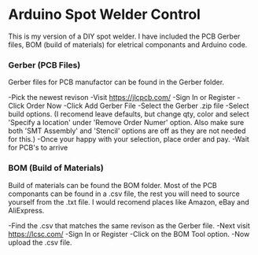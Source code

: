 # Arduino Spot Welder Control

This is my version of a DIY spot welder. I have included the PCB Gerber files, BOM (build of materials) for eletrical componants and Arduino code.

### Gerber (PCB Files)

Gerber files for PCB manufactor can be found in the Gerber folder.

-Pick the newest revison
-Visit https://jlcpcb.com/
-Sign In or Register
-Click Order Now
-Click Add Gerber File
-Select the Gerber .zip file
-Select build options. (I recomend leave defaults, but change qty, color and select 'Specify a location' under 'Remove Order Numer' option. Also make sure both 'SMT Assembly' and 'Stencil' options are off as they are not needed for this.)
-Once your happy with your selection, place order and pay.
-Wait for PCB's to arrive

### BOM (Build of Materials)

Build of materials can be found the BOM folder. Most of the PCB componants can be found in a .csv file, the rest you will need to source yourself from the .txt file. I would recomend places like Amazon, eBay and AliExpress.

-Find the .csv that matches the same revison as the Gerber file.
-Next visit https://lcsc.com/
-Sign In or Register
-Click on the BOM Tool option.
-Now upload the .csv file.
